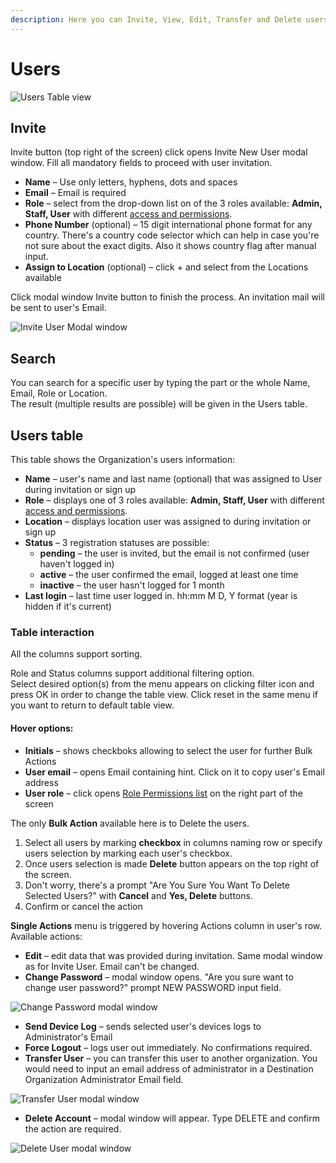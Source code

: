 ```yaml
---
description: Here you can Invite, View, Edit, Transfer and Delete users.
---
```


# Users

![Users Table view](../../../.gitbook/assets/orgset\_users.PNG)

## Invite

Invite button (top right of the screen) click opens Invite New User modal window. Fill all mandatory fields to proceed with user invitation.

* **Name** – Use only letters, hyphens, dots and spaces
* **Email** – Email is required
* **Role** – select from the drop-down list on of the 3 roles available: **Admin, Staff, User** with different [access and permissions](../access.md).
* **Phone Number** (optional) – 15 digit international phone format for any country. There's a country code selector which can help in case you're not sure about the exact digits. Also it shows country flag after manual input.
* **Assign to Location** (optional) – click + and select from the Locations available

Click modal window Invite button to finish the process. An invitation mail will be sent to user's Email.

![Invite User Modal window](../../../.gitbook/assets/invite\_user.gif)

## Search

You can search for a specific user by typing the part or the whole Name, Email, Role or Location.\
The result (multiple results are possible) will be given in the Users table.

## Users table

This table shows the Organization's users information:

* **Name** – user's name and last name (optional) that was assigned to User during invitation or sign up
* **Role** – displays one of  3 roles available: **Admin, Staff, User** with different [access and permissions](../access.md).
* **Location** – displays location user was assigned to during invitation or sign up
* **Status** – 3 registration statuses are possible:
  * **pending** – the user is invited, but the email is not confirmed (user haven't logged in)&#x20;
  * **active** – the user confirmed the email, logged at least one time&#x20;
  * **inactive** – the user hasn't logged for 1 month
* **Last login** – last time user logged in. hh:mm M D, Y format (year is hidden if it's current)

### Table interaction

All the columns support sorting.

Role and Status columns support additional filtering option.\
Select desired option(s) from the menu appears on clicking filter icon and press OK in order to change the table view. Click reset in the same menu if you want to return to default table view.

#### Hover options:

* **Initials** – shows checkboks allowing to select the user for further Bulk Actions
* **User email** – opens Email containing hint. Click on it to copy user's Email address
* **User role** – click opens [Role Permissions list](../access.md) on the right part of the screen &#x20;

The only **Bulk Action** available here is to Delete the users.

1. Select all users by marking **checkbox** in columns naming row or specify users selection by marking each user's checkbox.
2. Once users selection is made **Delete** button appears on the top right of the screen.
3. Don't worry, there's a prompt  "Are You Sure You Want To Delete Selected Users?" with **Cancel** and **Yes, Delete** buttons.
4. Confirm or cancel the action&#x20;

**Single Actions** menu is triggered by hovering Actions column in user's row. Available actions:

* **Edit** – edit data that was provided during invitation. Same modal window as for Invite User. Email can't be changed.
* **Change Password** – modal window opens.  "Are you sure want to change user password?" prompt NEW PASSWORD input field.

![Change Password modal window](../../../.gitbook/assets/Change\_Password\_modal.PNG)

* **Send Device Log** – sends selected user's devices logs to Administrator's Email
* **Force Logout** – logs user out immediately. No confirmations required.
* **Transfer User** – you can transfer this user to another organization. You would need to input an email address of administrator in a Destination Organization Administrator Email field.

![Transfer User modal window](../../../.gitbook/assets/transfer\_user.PNG)

* **Delete Account** – modal window will appear. Type DELETE and confirm the action are required.

![Delete User modal window](../../../.gitbook/assets/Delete\_user\_modal.gif)
